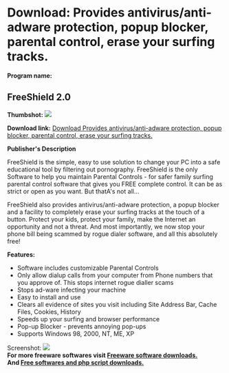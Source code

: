 # Download: Provides antivirus/anti-adware protection, popup blocker, parental control, erase your surfing tracks.

**Program name:**

## FreeShield 2.0

  
**Thumbshot:** ![](http://www.freewarefiles.com/screenshot/freeshield_md.gif)   
  
**Download link:** [Download Provides antivirus/anti-adware protection, popup blocker, parental control, erase your surfing tracks.](http://freesoftwares.boysofts.com/FreeShield_program_18589.html)  
  


**Publisher's Description**  
  


FreeShield is the simple, easy to use solution to change your PC into a safe educational tool by filtering out pornography. FreeShield is the only Software to help you maintain Parental Controls - for safer family surfing parental control software that gives you FREE complete control. It can be as strict or open as you want. But thatA's not all... 

FreeShield also provides antivirus/anti-adware protection, a popup blocker and a facility to completely erase your surfing tracks at the touch of a button. Protect your kids, protect your family, make the Internet an opportunity and not a threat. And most importantly, we now stop your phone bill being scammed by rogue dialer software, and all this absolutely free! 

**Features:**

  * Software includes customizable Parental Controls 
  * Only allow dialup calls from your computer from Phone numbers that you approve of. This stops internet rogue dialler scams 
  * Stops ad-ware infecting your machine 
  * Easy to install and use 
  * Clears all evidence of sites you visit including Site Address Bar, Cache Files, Cookies, History 
  * Speeds up your surfing and browser performance 
  * Pop-up Blocker - prevents annoying pop-ups 
  * Supports Windows 98, 2000, NT, ME, XP 

  
  
Screenshot: ![](http://www.freewarefiles.com/screenshot/freeshield.gif)   
**For more freeware softwares visit [Freeware software downloads.](http://freesoftwares.boysofts.com/)**   
**And [Free softwares and php script downloads.](http://www.boysofts.com/)**
